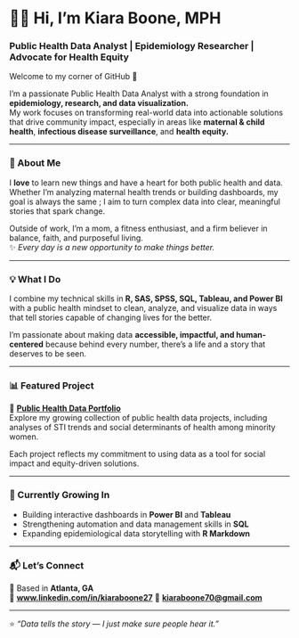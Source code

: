# 👋🏽 Hi, I’m Kiara Boone, MPH  
### Public Health Data Analyst | Epidemiology Researcher | Advocate for Health Equity  

Welcome to my corner of GitHub 💜  

I’m a passionate Public Health Data Analyst with a strong foundation in **epidemiology, research, and data visualization.**  
My work focuses on transforming real-world data into actionable solutions that drive community impact, especially in areas like **maternal & child health**, **infectious disease surveillance**, and **health equity.**

---

### 💖 About Me  
I **love** to learn new things and have a heart for both public health and data.  
Whether I’m analyzing maternal health trends or building dashboards, my goal is always the same ; I aim to turn complex data into clear, meaningful stories that spark change.  

Outside of work, I’m a mom, a fitness enthusiast, and a firm believer in balance, faith, and purposeful living.  
✨ *Every day is a new opportunity to make things better.*

---

### 💡 What I Do  
I combine my technical skills in **R, SAS, SPSS, SQL, Tableau, and Power BI** with a public health mindset to clean, analyze, and visualize data in ways that tell stories capable of changing lives for the better.  

I’m passionate about making data **accessible, impactful, and human-centered** because behind every number, there’s a life and a story that deserves to be seen.  

---

### 📊 Featured Project  
🌟 **[Public Health Data Portfolio](https://github.com/kiaraboone70/Public-Health-Data-Portfolio)**  
Explore my growing collection of public health data projects, including analyses of STI trends and social determinants of health among minority women.  

Each project reflects my commitment to using data as a tool for social impact and equity-driven solutions.  

---

### 🌱 Currently Growing In  
- Building interactive dashboards in **Power BI** and **Tableau**  
- Strengthening automation and data management skills in **SQL**  
- Expanding epidemiological data storytelling with **R Markdown**  

---

### 📬 Let’s Connect  
📍 Based in **Atlanta, GA**  
💼 **www.linkedin.com/in/kiaraboone27** 
📧 **kiaraboone70@gmail.com**

---

⭐ *“Data tells the story — I just make sure people hear it.”*

